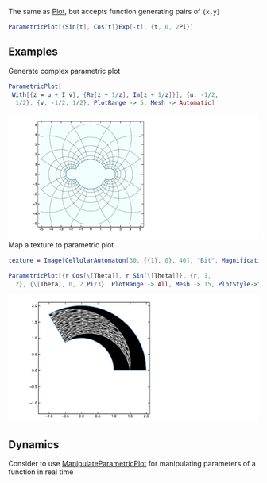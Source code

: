 The same as [Plot](frontend/Reference/Plotting%20Functions/Plot.md), but accepts function generating pairs of `{x,y}`

```mathematica
ParametricPlot[{Sin[t], Cos[t]}Exp[-t], {t, 0, 2Pi}]
```


## Examples
Generate complex parametric plot
```mathematica
ParametricPlot[
 With[{z = u + I v}, {Re[z + 1/z], Im[z + 1/z]}], {u, -1/2, 
  1/2}, {v, -1/2, 1/2}, PlotRange -> 5, Mesh -> Automatic]
```

![](./../../../Screenshot%202025-03-23%20at%2011.42.01.png)
Map a texture to parametric plot
```mathematica @
texture = Image[CellularAutomaton[30, {{1}, 0}, 40], "Bit", Magnification -> 2] // Texture
```
```mathematica @
ParametricPlot[{r Cos[\[Theta]], r Sin[\[Theta]]}, {r, 1, 
  2}, {\[Theta], 0, 2 Pi/3}, PlotRange -> All, Mesh -> 15, PlotStyle->texture]
```

![](./../../../Screenshot%202025-03-23%20at%2011.42.34.png)



## Dynamics
Consider to use [ManipulateParametricPlot](frontend/Reference/Plotting%20Functions/ManipulateParametricPlot.md)  for manipulating parameters of a function in real time